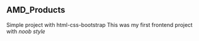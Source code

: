 ## AMD_Products
Simple project with html-css-bootstrap
This was my first frontend project with *noob style*